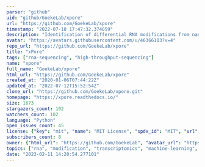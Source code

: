 ```yaml
---
parser: "github"
uid: "github/GoekeLab/xpore"
url: "https://github.com/GoekeLab/xpore"
timestamp: "2022-07-18 17:47:32.374059"
description: "Identification of differential RNA modifications from nanopore direct RNA sequencing"
avatar: "https://avatars.githubusercontent.com/u/46366103?v=4"
repo_url: "https://github.com/GoekeLab/xpore"
title: "xPore"
tags: ["rna-sequencing", "high-throughput-sequencing"]
name: "xpore"
full_name: "GoekeLab/xpore"
html_url: "https://github.com/GoekeLab/xpore"
created_at: "2020-01-06T07:44:22Z"
updated_at: "2022-07-12T15:52:54Z"
clone_url: "https://github.com/GoekeLab/xpore.git"
homepage: "https://xpore.readthedocs.io/"
size: 1673
stargazers_count: 102
watchers_count: 102
language: "Python"
open_issues_count: 45
license: {"key": "mit", "name": "MIT License", "spdx_id": "MIT", "url": "https://api.github.com/licenses/mit", "node_id": "MDc6TGljZW5zZTEz"}
subscribers_count: 8
owner: {"html_url": "https://github.com/GoekeLab", "avatar_url": "https://avatars.githubusercontent.com/u/46366103?v=4", "login": "GoekeLab", "type": "Organization"}
topics: ["rna", "modification", "transcriptomics", "machine-learning", "genomics", "nanopore-sequencing", "rna-seq", "rna-modifications", "nanopore", "python"]
date: "2023-02-11 14:20:54.277101"
---
```

